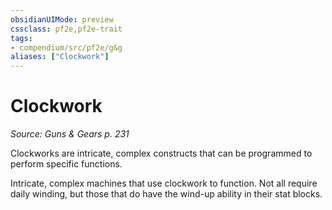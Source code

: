```yaml
---
obsidianUIMode: preview
cssclass: pf2e,pf2e-trait
tags:
- compendium/src/pf2e/g&g
aliases: ["Clockwork"]
---
```

# Clockwork  
*Source: Guns & Gears p. 231*  

Clockworks are intricate, complex constructs that can be programmed to perform specific functions.

Intricate, complex machines that use clockwork to function. Not all require daily winding, but those that do have the wind-up ability in their stat blocks.